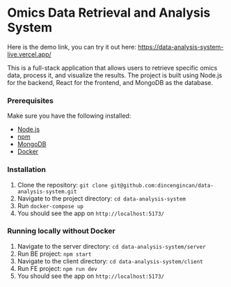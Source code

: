 # Omics Data Retrieval and Analysis System

Here is the demo link, you can try it out here: https://data-analysis-system-live.vercel.app/

This is a full-stack application that allows users to retrieve specific omics data, process it, and visualize the results. The project is built using Node.js for the backend, React for the frontend, and MongoDB as the database.

### Prerequisites

Make sure you have the following installed:

- [Node.js](https://nodejs.org/)
- [npm](https://www.npmjs.com/)
- [MongoDB](https://www.mongodb.com/try/download/community)
- [Docker](https://www.docker.com/products/docker-desktop/)

### Installation

1. Clone the repository:
   `git clone git@github.com:dincengincan/data-analysis-system.git`
2. Navigate to the project directory: `cd data-analysis-system`
3. Run `docker-compose up`
4. You should see the app on `http://localhost:5173/`

### Running locally without Docker

1. Navigate to the server directory: `cd data-analysis-system/server`
2. Run BE project: `npm start`
3. Navigate to the client directory: `cd data-analysis-system/client`
4. Run FE project: `npm run dev`
5. You should see the app on `http://localhost:5173/`
